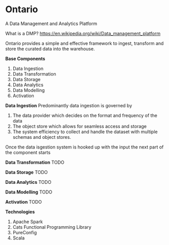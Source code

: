 # Ontario
A Data Management and Analytics Platform

What is a DMP? https://en.wikipedia.org/wiki/Data_management_platform

Ontario provides a simple and effective framework to ingest, transform and store the curated data into the warehouse.

**Base Components**

1. Data Ingestion 
2. Data Transformation
3. Data Storage
4. Data Analytics
5. Data Modelling
6. Activation


**Data Ingestion** 
Predominantly data ingestion is governed by 
1. The data provider which decides on the format and frequency of the data
2. The object store which allows for seamless access and storage 
3. The system efficiency to collect and handle the dataset with multiple schemas and object stores.

Once the data isgestion system is hooked up with the input the next part of the component starts

 
**Data Transformation**
TODO

**Data Storage**
TODO

**Data Analytics**
TODO

**Data Modelling**
TODO

**Activation**
TODO

**Technologies**
1. Apache Spark
2. Cats Functional Programming Library
3. PureConfig
4. Scala
